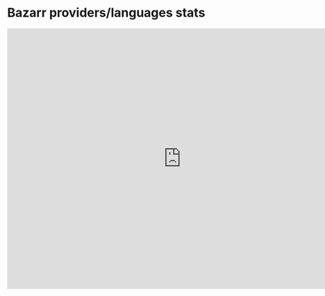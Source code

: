 # Bazarr providers/languages stats

<iframe width="800" height="600" src="https://datastudio.google.com/embed/reporting/f9a3ef1d-698e-4192-bfa8-e6ecb2cd23da/page/u6HPC" frameborder="0" style="border:0" allowfullscreen></iframe>

